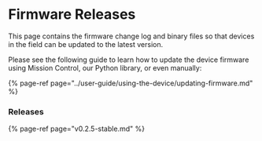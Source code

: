 # Firmware Releases

This page contains the firmware change log and binary files so that devices in the field can be updated to the latest version. 

Please see the following guide to learn how to update the device firmware using Mission Control, our Python library, or even manually:

{% page-ref page="../user-guide/using-the-device/updating-firmware.md" %}

### Releases

{% page-ref page="v0.2.5-stable.md" %}





